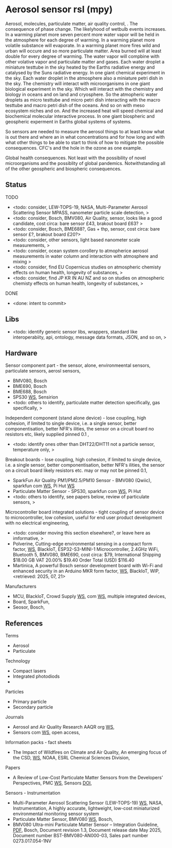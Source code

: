 # Aerosol sensor rsl (mpy)

Aerosol, molecules, particulate matter, air quality control, . The consequence of phase change. The likelyhood of wetbulb events increases. In a warming planet more seven percent more water vapor will be held in the atmosphere for each degree of warming. In a warming planet more volatile substance will evaporate. In a warming planet more fires wild and urban will occure and so more particulate matter. Area burned will at least double for every degree of warming. The water vapor will compbine with other volative vapor and particulate matter and gases. Each water droplet a miniature testtube in the sky heated by the Earths radiative energy and catalysed by the Suns radiative energy. In one giant chemical experiment in the sky. Each water droplet in the atmosphere also a miniature petri dish in the sky. The chemistry will interact with microorganisms in one giant biological experiment in the sky. Which will interact with the chemistry and biology in oceans and on land and cryosphere. So the atmopheric water droplets as micro testtube and micro petri dish interacting with the macro testtube and macro petri dish of the oceans. And so on with meso ecosystem niches and on. And the increased heat will speed chemical and biochemical molecular interactive process. In one giant biospheric and geospheric experment in Earths global systems of systems.

So sensors are needed to measure the aerosol things to at least know what is out there and where an in what concentrations and for how long and with what other things to be able to start to think of how to mitigate the possible consequences. CFC's and the hole in the ozone as one example.

Global health consequences. Not least with the possibility of novel microorganisms and the possiblity of global pandemics. Notwithstanding all of the other geospheric and biospheric consequences.

## Status
TODO
* <todo: consider, LEW-TOPS-19, NASA, Multi-Parameter Aerosol Scattering Sensor MPASS, nanometer particle scale detection, >
* <todo: consider, Bosch, BMV080, Air Quality, sensor, looks like a good candidate, cost circa: bare sensor £43, brakout board £63? >
* <todo: consider, Bosch, BME688?, Gas + thp, sensor, cost circa: bare sensor £?, brakout board £20?>
* <todo: consider, other sensors, light based nanometer scale measurements, >
* <todo: consider, ocean system corollery to atmopherice aerosol measurements in water column and interaction with atmosphere and mixing >
* <todo: consider, find EU Copernicus studies on atmospheric chemisty effects on human health, longevity of substances, >
* <todo: consider, find JP KR IN AU NZ and so on studies on atmospheric chemisty effects on human health, longevity of substances, >

DONE
* <done: intent to commit>

## Libs

* <todo: identify generic sensor libs, wrappers, standard like interoperabiity, api, ontology, message data formats, JSON, and so on, >

## Hardware

Sensor component part - the sensor, alone, environmeental sensors, particulate sensors, aerosl sensors, 
* BMV080, Bosch
* BME690, Bosch
* BME688, Bosch
* SPS30 [WS](https://sensirion.com/products/catalog/SPS30), Sensirion
* <todo: others to identify, particulate matter detection specifically, gas specifically, >

Independent component (stand alone device) - lose coupling, high cohesion, if limited to single device, i.e. a single sensor, better componentisation, better NFR's ilities, the sensor on a circuit board no resistors etc, likely supplied pinned 0.1 , 
* <todo: identify ones other than DHT22/DHT11 not a particle sensor, temperature only,  >

Breakout boards - lose coupling, high cohesion, if limited to single device, i.e. a single sensor, better componentisation, better NFR's ilities, the sensor on a circuit board likely resistors etc. may or may not be pinned 0.1, 
* SparkFun Air Quality PM1/PM2.5/PM10 Sensor - BMV080 (Qwiic), sparkfun com [WS](https://www.sparkfun.com/sparkfun-air-quality-pm1-pm2-5-pm10-sensor-bmv080-qwiic.html), Pi Hut [WS](https://thepihut.com/products/sparkfun-air-quality-pm1-pm2-5-pm10-sensor-bmv080-qwiic) 
* Particulate Matter Sensor - SPS30, sparkfun com [WS](https://www.sparkfun.com/particulate-matter-sensor-sps30.html), Pi Hut 
* <todo: others to identify, see papers below, review of particulate sensors, >

Microcontroller board integrated solutions - tight coupling of sensor device to microcontroller, low cohesion, useful for end user product development with no electrical engineering, 
* <todo: consider moving this section elsewhere?, or leave here as imformative, >
* Polverine, Cutting-edge environmental sensing in a compact form factor, [WS](https://www.crowdsupply.com/blackiot/polverine), BlackIoT, ESP32-S3-MINI-1 Microcontroller, 2.4GHz WiFi, Bluetooth 5, BMV080, BME690, cost circa: $79, International Shipping $18.00 GB VAT 20.00% $19.40 Order Total (USD) $116.40
* Martinica, A powerful Bosch sensor development board with Wi-Fi and enhanced security in an Arduino MKR form factor, [WS](https://www.crowdsupply.com/blackiot/martinica), BlackIoT, WIP, <retrieved: 2025, 07, 21>

Manufacturers
* MCU, BlackIoT, Crowd Supply [WS](https://www.crowdsupply.com/blackiot), com [WS](https://www.blackiot.swiss/), multiple integrated devices, 
* Board, SparkFun, 
* Seosor, Bosch, 

## References

Terms
* Aerosol
* Particulate

Technology
* Compact lasers
* Integrated photodiods
* 

Particles
* Primary particle
* Secondary particle

Journals
* Aerosol and Air Quality Research AAQR org [WS](https://aaqr.org/categories/low-cost-sensors), 
* Sensors com [WS](https://www.mdpi.com/journal/sensors), open access, 

Information packs - fact sheets
* The Impact of Wildfires on Climate and Air Quality, An emerging focus of the CSD, [WS](https://csl.noaa.gov/factsheets/csdWildfiresFIREX.pdf), NOAA, ESRL Chemical Sciences Division,

Papers
* A Review of Low-Cost Particulate Matter Sensors from the Developers’ Perspectives, PMC [WS](https://pmc.ncbi.nlm.nih.gov/articles/PMC7730878/), Sensors [DOI](https://www.mdpi.com/1424-8220/20/23/6819), 

Sensors - Instrumentation
* Multi-Parameter Aerosol Scattering Sensor (LEW-TOPS-19) [WS](https://technology.nasa.gov/patent/LEW-TOPS-19), NASA, Instrumentation, A highly accurate, lightweight, low-cost miniaturized environmental monitoring sensor system
* Particulate Matter Sensor, BMV080 [WS](https://www.bosch-sensortec.com/products/environmental-sensors/particulate-matter-sensor/bmv080/), Bosch, 
* BMV080 Ultra-mini Particulate Matter Sensor – Integration Guideline, [PDF](file:///C:/Users/yorke/Downloads/bst-bmv080-hs000.pdf), Bosch, Document revision 1.3, Document release date May 2025, Document number BST-BMV080-AN000-03, Sales part number 0273.017.054-1NV

